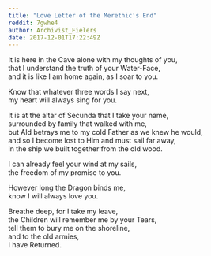 ```yaml
---
title: "Love Letter of the Merethic's End"
reddit: 7gwhe4
author: Archivist_Fielers
date: 2017-12-01T17:22:49Z
---
```


It is here in the Cave alone with my thoughts of you,  
that I understand the truth of your Water-Face,   
and it is like I am home again, as I soar to you.  

Know that whatever three words I say next,   
my heart will always sing for you.  

It is at the altar of Secunda that I take your name,  
surrounded by family that walked with me,   
but Ald betrays me to my cold Father as we knew he would,   
and so I become lost to Him and must sail far away,  
in the ship we built together from the old wood.  

I can already feel your wind at my sails,  
the freedom of my promise to you.  

However long the Dragon binds me,  
know I will always love you.  

Breathe deep, for I take my leave,  
the Children will remember me by your Tears,  
tell them to bury me on the shoreline,   
and to the old armies,   
I have Returned.  
